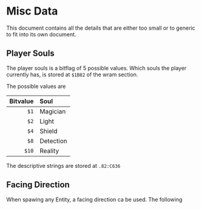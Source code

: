 # Misc Data

This document contains all the details that are either too small or to generic to fit into its own document.

## Player Souls

The player souls is a bitflag of 5 possible values. Which souls the player currently has, is stored at `$1B82` of the wram section.

The possible values are

| Bitvalue | Soul      |
| -------: | :-------- |
|     `$1` | Magician  |
|     `$2` | Light     |
|     `$4` | Shield    |
|     `$8` | Detection |
|    `$10` | Reality   |

The descriptive strings are stored at `.82:C636`

## Facing Direction

When spawing any Entity, a facing direction ca be used. The following

